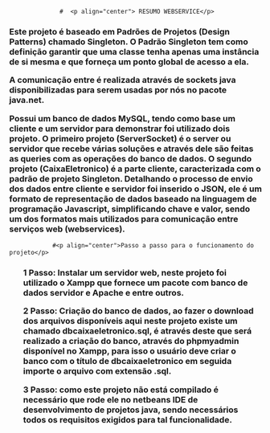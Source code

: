                   #  <p align="center"> RESUMO WEBSERVICE</p>     

<h3><p>
Este projeto é baseado em Padrões de Projetos (Design Patterns) chamado Singleton. O Padrão Singleton tem como definição garantir que uma classe tenha apenas uma instância de si mesma e que forneça um ponto global de acesso a ela.
</p><p>
A comunicação entre é realizada através de sockets java disponibilizadas para serem usadas por nós no pacote java.net.
<p>
Possui um banco de dados MySQL, tendo como base um cliente e um servidor para demonstrar foi utilizado dois projeto. O primeiro projeto (ServerSocket) é o server ou servidor que recebe várias soluções e através dele são feitas as queries com as operações do banco de dados.
O segundo projeto (CaixaEletronico) é a parte cliente, caracterizada com o padrão de projeto Singleton. Detalhando o processo de envio dos dados entre cliente e servidor foi inserido o JSON, ele é um formato de representação de dados baseado na linguagem de programação Javascript, simplificando chave e valor, sendo um dos formatos mais utilizados para comunicação entre serviços web (webservices).
</p>
</h3>


				#<p align="center">Passo a passo para o funcionamento do projeto</p>
<h3>
<ul>1 Passo: Instalar um servidor web, neste projeto foi utilizado o Xampp que fornece um pacote com banco de dados servidor e Apache e entre outros.</ul>

<ul>2 Passo: Criação do banco de dados, ao fazer o download dos arquivos disponíveis aqui neste projeto existe um chamado dbcaixaeletronico.sql,  é através deste que será realizado a criação do banco, através do phpmyadmin disponível no Xampp, para isso o usuário deve criar o banco com o título  de dbcaixaeletronico em seguida importe o arquivo com extensão .sql.
</ul>
<ul>3 Passo: como este projeto não está compilado é necessário que rode ele no netbeans IDE de desenvolvimento de projetos java, sendo necessários todos os requisitos exigidos para tal funcionalidade.
</ul></h3>
